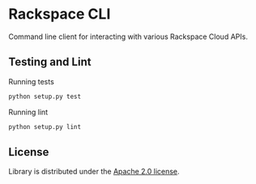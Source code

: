 # Rackspace CLI

Command line client for interacting with various Rackspace Cloud APIs.

## Testing and Lint

Running tests

```bash
python setup.py test
```

Running lint

```bash
python setup.py lint
```

## License

Library is distributed under the [Apache 2.0 license](http://www.apache.org/licenses/LICENSE-2.0.html).
